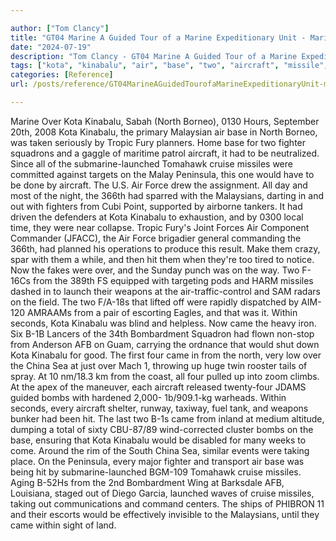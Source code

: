 ```yaml
---

author: ["Tom Clancy"]
title: "GT04 Marine A Guided Tour of a Marine Expeditionary Unit - Marine_split_220.html"
date: "2024-07-19"
description: "Tom Clancy - GT04 Marine A Guided Tour of a Marine Expeditionary Unit"
tags: ["kota", "kinabalu", "air", "base", "two", "aircraft", "missile", "would", "came", "north", "malaysian", "fighter", "cruise", "force", "hit", "within", "borneo", "tropic", "fury", "squadron", "tomahawk", "peninsula", "weapon", "second", "bombardment"]
categories: [Reference]
url: /posts/reference/GT04MarineAGuidedTourofaMarineExpeditionaryUnit-marinesplit220html

---
```



Marine
Over Kota Kinabalu, Sabah (North Borneo), 0130 Hours, September 20th, 2008
Kota Kinabalu, the primary Malaysian air base in North Borneo, was taken seriously by Tropic Fury planners. Home base for two fighter squadrons and a gaggle of maritime patrol aircraft, it had to be neutralized. Since all of the submarine-launched Tomahawk cruise missiles were committed against targets on the Malay Peninsula, this one would have to be done by aircraft. The U.S. Air Force drew the assignment.
All day and most of the night, the 366th had sparred with the Malaysians, darting in and out with fighters from Cubi Point, supported by airborne tankers. It had driven the defenders at Kota Kinabalu to exhaustion, and by 0300 local time, they were near collapse. Tropic Fury's Joint Forces Air Component Commander (JFACC), the Air Force brigadier general commanding the 366th, had planned his operations to produce this result. Make them crazy, spar with them a while, and then hit them when they're too tired to notice. Now the fakes were over, and the Sunday punch was on the way. Two F-16Cs from the 389th FS equipped with targeting pods and HARM missiles dashed in to launch their weapons at the air-traffic-control and SAM radars on the field. The two F/A-18s that lifted off were rapidly dispatched by AIM-120 AMRAAMs from a pair of escorting Eagles, and that was it. Within seconds, Kota Kinabalu was blind and helpless. Now came the heavy iron.
Six B-1B Lancers of the 34th Bombardment Squadron had flown non-stop from Anderson AFB on Guam, carrying the ordnance that would shut down Kota Kinabalu for good. The first four came in from the north, very low over the China Sea at just over Mach 1, throwing up huge twin rooster tails of spray. At 10 nm/18.3 km from the coast, all four pulled up into zoom climbs. At the apex of the maneuver, each aircraft released twenty-four JDAMS guided bombs with hardened 2,000- 1b/909.1-kg warheads. Within seconds, every aircraft shelter, runway, taxiway, fuel tank, and weapons bunker had been hit. The last two B-1s came from inland at medium altitude, dumping a total of sixty CBU-87/89 wind-corrected cluster bombs on the base, ensuring that Kota Kinabalu would be disabled for many weeks to come.
Around the rim of the South China Sea, similar events were taking place. On the Peninsula, every major fighter and transport air base was being hit by submarine-launched BGM-109 Tomahawk cruise missiles. Aging B-52Hs from the 2nd Bombardment Wing at Barksdale AFB, Louisiana, staged out of Diego Garcia, launched waves of cruise missiles, taking out communications and command centers. The ships of PHIBRON 11 and their escorts would be effectively invisible to the Malaysians, until they came within sight of land.
